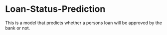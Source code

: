 # Loan-Status-Prediction
This is a model that predicts whether a persons loan will be approved by the bank or not.
